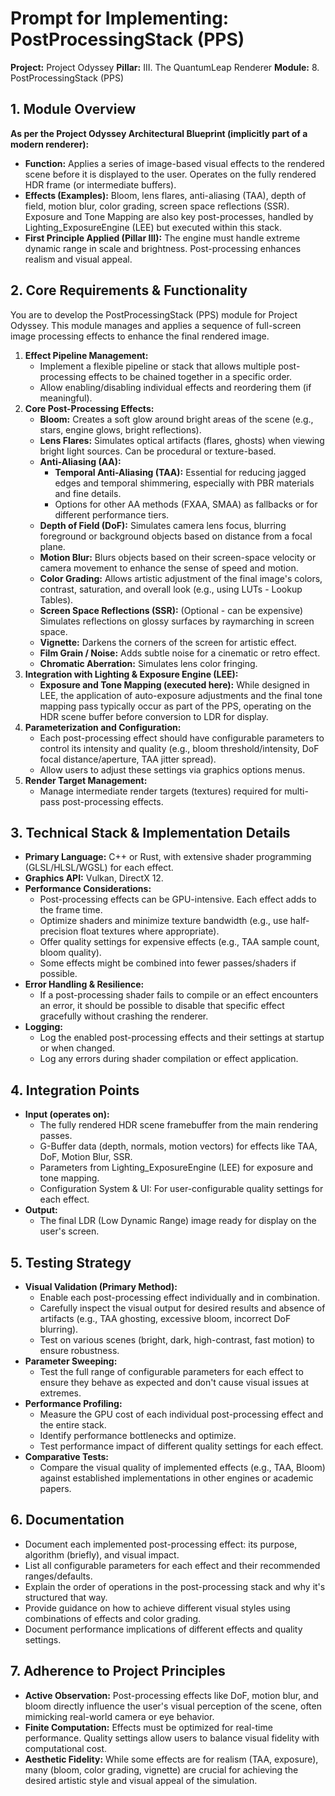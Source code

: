 ﻿# Prompt for Implementing: PostProcessingStack (PPS)

**Project:** Project Odyssey
**Pillar:** III. The QuantumLeap Renderer
**Module:** 8. PostProcessingStack (PPS)

## 1. Module Overview

**As per the Project Odyssey Architectural Blueprint (implicitly part of a modern renderer):**

* **Function:** Applies a series of image-based visual effects to the rendered scene before it is displayed to the user. Operates on the fully rendered HDR frame (or intermediate buffers).
* **Effects (Examples):** Bloom, lens flares, anti-aliasing (TAA), depth of field, motion blur, color grading, screen space reflections (SSR). Exposure and Tone Mapping are also key post-processes, handled by Lighting_ExposureEngine (LEE) but executed within this stack.
* **First Principle Applied (Pillar III):** The engine must handle extreme dynamic range in scale and brightness. Post-processing enhances realism and visual appeal.

## 2. Core Requirements & Functionality

You are to develop the PostProcessingStack (PPS) module for Project Odyssey. This module manages and applies a sequence of full-screen image processing effects to enhance the final rendered image.

1.  **Effect Pipeline Management:**
    * Implement a flexible pipeline or stack that allows multiple post-processing effects to be chained together in a specific order.
    * Allow enabling/disabling individual effects and reordering them (if meaningful).
2.  **Core Post-Processing Effects:**
    * **Bloom:** Creates a soft glow around bright areas of the scene (e.g., stars, engine glows, bright reflections).
    * **Lens Flares:** Simulates optical artifacts (flares, ghosts) when viewing bright light sources. Can be procedural or texture-based.
    * **Anti-Aliasing (AA):**
        * **Temporal Anti-Aliasing (TAA):** Essential for reducing jagged edges and temporal shimmering, especially with PBR materials and fine details.
        * Options for other AA methods (FXAA, SMAA) as fallbacks or for different performance tiers.
    * **Depth of Field (DoF):** Simulates camera lens focus, blurring foreground or background objects based on distance from a focal plane.
    * **Motion Blur:** Blurs objects based on their screen-space velocity or camera movement to enhance the sense of speed and motion.
    * **Color Grading:** Allows artistic adjustment of the final image's colors, contrast, saturation, and overall look (e.g., using LUTs - Lookup Tables).
    * **Screen Space Reflections (SSR):** (Optional - can be expensive) Simulates reflections on glossy surfaces by raymarching in screen space.
    * **Vignette:** Darkens the corners of the screen for artistic effect.
    * **Film Grain / Noise:** Adds subtle noise for a cinematic or retro effect.
    * **Chromatic Aberration:** Simulates lens color fringing.
3.  **Integration with Lighting & Exposure Engine (LEE):**
    * **Exposure and Tone Mapping (executed here):** While designed in LEE, the application of auto-exposure adjustments and the final tone mapping pass typically occur as part of the PPS, operating on the HDR scene buffer before conversion to LDR for display.
4.  **Parameterization and Configuration:**
    * Each post-processing effect should have configurable parameters to control its intensity and quality (e.g., bloom threshold/intensity, DoF focal distance/aperture, TAA jitter spread).
    * Allow users to adjust these settings via graphics options menus.
5.  **Render Target Management:**
    * Manage intermediate render targets (textures) required for multi-pass post-processing effects.

## 3. Technical Stack & Implementation Details

* **Primary Language:** C++ or Rust, with extensive shader programming (GLSL/HLSL/WGSL) for each effect.
* **Graphics API:** Vulkan, DirectX 12.
* **Performance Considerations:**
    * Post-processing effects can be GPU-intensive. Each effect adds to the frame time.
    * Optimize shaders and minimize texture bandwidth (e.g., use half-precision float textures where appropriate).
    * Offer quality settings for expensive effects (e.g., TAA sample count, bloom quality).
    * Some effects might be combined into fewer passes/shaders if possible.
* **Error Handling & Resilience:**
    * If a post-processing shader fails to compile or an effect encounters an error, it should be possible to disable that specific effect gracefully without crashing the renderer.
* **Logging:**
    * Log the enabled post-processing effects and their settings at startup or when changed.
    * Log any errors during shader compilation or effect application.

## 4. Integration Points

* **Input (operates on):**
    * The fully rendered HDR scene framebuffer from the main rendering passes.
    * G-Buffer data (depth, normals, motion vectors) for effects like TAA, DoF, Motion Blur, SSR.
    * Parameters from Lighting_ExposureEngine (LEE) for exposure and tone mapping.
    * Configuration System & UI: For user-configurable quality settings for each effect.
* **Output:**
    * The final LDR (Low Dynamic Range) image ready for display on the user's screen.

## 5. Testing Strategy

* **Visual Validation (Primary Method):**
    * Enable each post-processing effect individually and in combination.
    * Carefully inspect the visual output for desired results and absence of artifacts (e.g., TAA ghosting, excessive bloom, incorrect DoF blurring).
    * Test on various scenes (bright, dark, high-contrast, fast motion) to ensure robustness.
* **Parameter Sweeping:**
    * Test the full range of configurable parameters for each effect to ensure they behave as expected and don't cause visual issues at extremes.
* **Performance Profiling:**
    * Measure the GPU cost of each individual post-processing effect and the entire stack.
    * Identify performance bottlenecks and optimize.
    * Test performance impact of different quality settings for each effect.
* **Comparative Tests:**
    * Compare the visual quality of implemented effects (e.g., TAA, Bloom) against established implementations in other engines or academic papers.

## 6. Documentation

* Document each implemented post-processing effect: its purpose, algorithm (briefly), and visual impact.
* List all configurable parameters for each effect and their recommended ranges/defaults.
* Explain the order of operations in the post-processing stack and why it's structured that way.
* Provide guidance on how to achieve different visual styles using combinations of effects and color grading.
* Document performance implications of different effects and quality settings.

## 7. Adherence to Project Principles

* **Active Observation:** Post-processing effects like DoF, motion blur, and bloom directly influence the user's visual perception of the scene, often mimicking real-world camera or eye behavior.
* **Finite Computation:** Effects must be optimized for real-time performance. Quality settings allow users to balance visual fidelity with computational cost.
* **Aesthetic Fidelity:** While some effects are for realism (TAA, exposure), many (bloom, color grading, vignette) are crucial for achieving the desired artistic style and visual appeal of the simulation.
